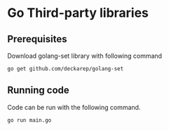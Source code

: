 # Go Third-party libraries



## Prerequisites
Download golang-set library with following command

```
go get github.com/deckarep/golang-set

```

## Running code

Code can be run with the following command.

```
go run main.go

```
